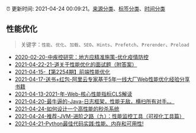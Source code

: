 :alarm_clock: 更新时间: 2021-04-24 00:09:21。[来源分类](../README.md)、[标签分类](../TAGS.md)、[时间分类](../TIMELINE.md)

## 性能优化


> 关键字：`性能`、`优化`、`加载`、`SEO`、`Hints`、`Prefetch`、`Prerender`、`Preload`



- [2020-02-20-中疾控研究：地方应精准施策-优化疫情防控](http://m.china.caixin.com/m/2020-02-20/101518002.html) 
- [2021-04-22-21-道关于性能优化的面试题（附答案）](https://www.ershicimi.com/p/9ff7e9d202dd42725b6e71d9ef2f6c34) 
- [2021-04-15-【第2254期】前端性能优化](https://www.ershicimi.com/p/b4822e75e2ce8e957c1f9b9427a06741) 
- [2021-04-17-送书+红包-阿里云专家基于5年一线大厂Web性能优化经验分享书籍](https://www.ershicimi.com/p/7e5d025b87d90b68e57fae7c71dbacbd) 
- [2021-04-13-2021-年-Web-核心性能指标CLS解读](https://www.ershicimi.com/p/6007cad362feca8aef22fd4c62261152) 
- [2021-04-20-最牛逼的-Java-日志框架，性能无敌，横扫所有对手。。](https://www.ershicimi.com/p/6b35f4234129fb29f6ede8217db119f9) 
- [2021-04-24-如何设计一个高性能的秒杀系统](https://toutiao.io/k/6z3uu2m) 
- [2021-04-24-推荐-JVM-进阶之路（九）：性能监控工具（可视化工具篇）](https://toutiao.io/k/7uw9l2r) 
- [2021-04-21-Python最佳代码实践:性能、内存和可用性!](https://sec.thief.one/article_content?a_id=38079abe4c9733f88d297c649592d0c8) 